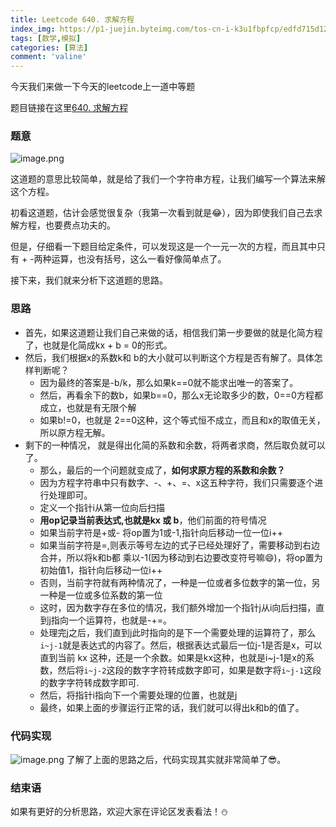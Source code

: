 ```yaml
---
title: Leetcode 640. 求解方程
index_img: https://p1-juejin.byteimg.com/tos-cn-i-k3u1fbpfcp/edfd715d12ea4993a835d1b7eb8a130c~tplv-k3u1fbpfcp-zoom-crop-mark:3024:3024:3024:1702.awebp?
tags: [数学,模拟]
categories: [算法]
comment: 'valine'
---
```


今天我们来做一下今天的leetcode上一道中等题

题目链接在这里[640. 求解方程](https://leetcode.cn/problems/solve-the-equation/)

### 题意

![image.png](https://p6-juejin.byteimg.com/tos-cn-i-k3u1fbpfcp/9d8c063bf164496c9b8734c716326402~tplv-k3u1fbpfcp-watermark.image?)

这道题的意思比较简单，就是给了我们一个字符串方程，让我们编写一个算法来解这个方程。

初看这道题，估计会感觉很复杂（我第一次看到就是😂），因为即使我们自己去求解方程，也要费点功夫的。

但是，仔细看一下题目给定条件，可以发现这是一个一元一次的方程，而且其中只有 + -两种运算，也没有括号，这么一看好像简单点了。

接下来，我们就来分析下这道题的思路。
### 思路

- 首先，如果这道题让我们自己来做的话，相信我们第一步要做的就是化简方程了，也就是化简成kx + b = 0的形式。
- 然后，我们根据x的系数k和 b的大小就可以判断这个方程是否有解了。具体怎样判断呢？
    - 因为最终的答案是-b/k，那么如果k==0就不能求出唯一的答案了。
    - 然后，再看余下的数b，如果b==0，那么x无论取多少的数，0==0方程都成立，也就是有无限个解
    - 如果b!=0，也就是 2==0这种，这个等式恒不成立，而且和x的取值无关，所以原方程无解。
- 剩下的一种情况， 就是得出化简的系数和余数，将两者求商，然后取负就可以了。
    - 那么，最后的一个问题就变成了，**如何求原方程的系数和余数？**
    - 因为方程字符串中只有数字、-、+、=、x这五种字符，我们只需要逐个进行处理即可。
    - 定义一个指针i从第一位向后扫描
    - **用op记录当前表达式,也就是kx 或 b**，他们前面的符号情况
    - 如果当前字符是+或- 将op置为1或-1,指针向后移动一位一位i++
    - 如果当前字符是=,则表示等号左边的式子已经处理好了，需要移动到右边合并，所以将k和b都 乘以-1(因为移动到右边要改变符号嘛😄)，将op置为初始值1，指针向后移动一位i++
    - 否则，当前字符就有两种情况了，一种是一位或者多位数字的第一位，另一种是一位或多位系数的第一位
    - 这时，因为数字存在多位的情况，我们额外增加一个指针j从i向后扫描，直到j指向一个运算符，也就是-+=。
    - 处理完j之后，我们直到j此时指向的是下一个需要处理的运算符了，那么`i~j-1`就是表达式的内容了。然后，根据表达式最后一位j-1是否是x，可以直到当前 kx 这种，还是一个余数。如果是kx这种，也就是i~j-1是x的系数，然后将`i~j-2`这段的数字字符转成数字即可，如果是数字将`i~j-1`这段的数字字符转成数字即可.
    - 然后，将指针i指向下一个需要处理的位置，也就是j
    - 最终，如果上面的步骤运行正常的话，我们就可以得出k和b的值了。


### 代码实现

![image.png](https://p9-juejin.byteimg.com/tos-cn-i-k3u1fbpfcp/16666c6609f54013beaa2ecb4bbf7f19~tplv-k3u1fbpfcp-watermark.image?)
了解了上面的思路之后，代码实现其实就非常简单了😎。

### 结束语

如果有更好的分析思路，欢迎大家在评论区发表看法！⛄
